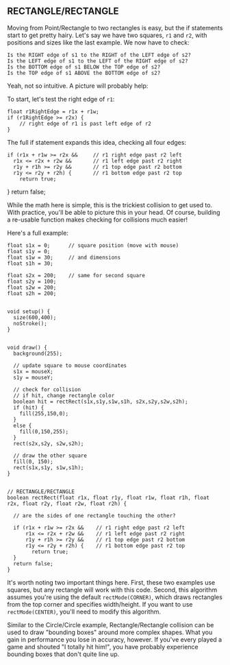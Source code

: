 ## RECTANGLE/RECTANGLE  
Moving from Point/Rectangle to two rectangles is easy, but the if statements start to get pretty hairy. Let's say we have two squares, `r1` and `r2`, with positions and sizes like the last example. We now have to check:

	Is the RIGHT edge of s1 to the RIGHT of the LEFT edge of s2?
	Is the LEFT edge of s1 to the LEFT of the RIGHT edge of s2?
	Is the BOTTOM edge of s1 BELOW the TOP edge of s2?
	Is the TOP edge of s1 ABOVE the BOTTOM edge of s2?

Yeah, not so intuitive. A picture will probably help:


To start, let's test the right edge of `r1`:

	float r1RightEdge = r1x + r1w;
	if (r1RightEdge >= r2x) {
		// right edge of r1 is past left edge of r2
	}

The full if statement expands this idea, checking all four edges:

	if (r1x + r1w >= r2x &&     // r1 right edge past r2 left
      r1x <= r2x + r2w &&    	// r1 left edge past r2 right
      r1y + r1h >= r2y &&    	// r1 top edge past r2 bottom
      r1y <= r2y + r2h) {    	// r1 bottom edge past r2 top
        return true;
  }
	return false;

While the math here is simple, this is the trickiest collision to get used to. With practice, you'll be able to picture this in your head. Of course, building a re-usable function makes checking for collisions much easier!

Here's a full example:

	float s1x = 0;      // square position (move with mouse)
	float s1y = 0;
	float s1w = 30;     // and dimensions
	float s1h = 30;

	float s2x = 200;    // same for second square
	float s2y = 100;
	float s2w = 200;
	float s2h = 200;


	void setup() {
	  size(600,400);
	  noStroke();
	}


	void draw() {
	  background(255);
	  
	  // update square to mouse coordinates
	  s1x = mouseX;
	  s1y = mouseY;
	  
	  // check for collision
	  // if hit, change rectangle color
	  boolean hit = rectRect(s1x,s1y,s1w,s1h, s2x,s2y,s2w,s2h);
	  if (hit) {
	    fill(255,150,0);
	  }
	  else {
	    fill(0,150,255);
	  }
	  rect(s2x,s2y, s2w,s2h);
	  
	  // draw the other square
	  fill(0, 150);
	  rect(s1x,s1y, s1w,s1h);  
	}


	// RECTANGLE/RECTANGLE
	boolean rectRect(float r1x, float r1y, float r1w, float r1h, float r2x, float r2y, float r2w, float r2h) {
	  
	  // are the sides of one rectangle touching the other?
	  
	  if (r1x + r1w >= r2x &&    // r1 right edge past r2 left
	      r1x <= r2x + r2w &&    // r1 left edge past r2 right
	      r1y + r1h >= r2y &&    // r1 top edge past r2 bottom
	      r1y <= r2y + r2h) {    // r1 bottom edge past r2 top
	        return true;
	  }
	  return false;
	}

It's worth noting two important things here. First, these two examples use squares, but any rectangle will work with this code. Second, this algorithm assumes you're using the default `rectMode(CORNER)`, which draws rectangles from the top corner and specifies width/height. If you want to use `rectMode(CENTER)`, you'll need to modify this algorithm.

Similar to the Circle/Circle example, Rectangle/Rectangle collision can be used to draw "bounding boxes" around more complex shapes. What you gain in performance you lose in accuracy, however. If you've every played a game and shouted "I totally hit him!", you have probably experience bounding boxes that don't quite line up.